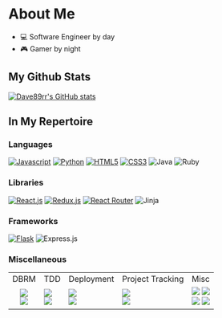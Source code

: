 # About Me

- 💻 Software Engineer by day
- 🎮 Gamer by night


## My Github Stats
[![Dave89rr's GitHub stats](https://github-readme-stats.vercel.app/api?username=Dave89rr&show_icons=true&hide_border=true&&count_private=true&include_all_commits=true)](#)

## In My Repertoire
### Languages
[![Javascript](https://camo.githubusercontent.com/2023dc4b668a3505629a807fda6137fd77b7557326b6d5451b7eb20c4715214c/68747470733a2f2f696d672e736869656c64732e696f2f62616467652f2d4a6176615363726970742d6637646631653f7374796c653d666f722d7468652d6261646765266c6f676f3d4a617661536372697074266c6f676f436f6c6f723d626c61636b)](#)
[![Python](https://camo.githubusercontent.com/97597ac0c66b75da381cb805672d1caff93a03d8225f7f9358e7c7f1b91143a6/68747470733a2f2f696d672e736869656c64732e696f2f62616467652f2d507974686f6e2d3337373641423f7374796c653d666f722d7468652d6261646765266c6f676f3d507974686f6e266c6f676f436f6c6f723d7768697465)](#)
[![HTML5](https://camo.githubusercontent.com/939ccbc4390d4b233428c14aeee9278cf90c10e970e0234a42899451538873b1/68747470733a2f2f696d672e736869656c64732e696f2f62616467652f2d48544d4c352d4533344632363f7374796c653d666f722d7468652d6261646765266c6f676f3d68746d6c35266c6f676f436f6c6f723d7768697465)](#)
[![CSS3](https://camo.githubusercontent.com/2a7f4052ea934735f61d7ee294ec6846dee5f8f871530e05f7f737c5e3c060f5/68747470733a2f2f696d672e736869656c64732e696f2f62616467652f2d435353332d3135373242363f7374796c653d666f722d7468652d6261646765266c6f676f3d43535333266c6f676f436f6c6f723d7768697465)](#)
![Java](https://img.shields.io/badge/java-%23ED8B00.svg?style=for-the-badge&logo=java&logoColor=white)
![Ruby](https://img.shields.io/badge/ruby-%23CC342D.svg?style=for-the-badge&logo=ruby&logoColor=white)

### Libraries
[![React.js](https://camo.githubusercontent.com/31ffd034107736b974fa5a52bbd5ee83118073039ca287d76a4ea54811dbbfde/68747470733a2f2f696d672e736869656c64732e696f2f62616467652f2d52656163742d3631444146423f7374796c653d666f722d7468652d6261646765266c6f676f3d5265616374266c6f676f436f6c6f723d626c61636b)](#)
[![Redux.js](https://camo.githubusercontent.com/59724eebf959026f2346989b916c44a819b58518704fd8f3dfe9570cdccab450/68747470733a2f2f696d672e736869656c64732e696f2f62616467652f2d52656475782d3736344142433f7374796c653d666f722d7468652d6261646765266c6f676f3d5265647578266c6f676f436f6c6f723d7768697465)](#)
[![React Router](https://camo.githubusercontent.com/8a58a4565dd9a902796eafebf565d0b602564c28891b0638ede18629dce29a03/68747470733a2f2f696d672e736869656c64732e696f2f62616467652f2d5265616374253230526f757465722d4341343234353f7374796c653d666f722d7468652d6261646765266c6f676f3d52656163742d526f75746572266c6f676f436f6c6f723d7768697465)](#)
![Jinja](https://img.shields.io/badge/jinja-white.svg?style=for-the-badge&logo=jinja&logoColor=black)

### Frameworks
[![Flask](https://camo.githubusercontent.com/8d3b67311f1f8008cbd6d19dd6fe85f31e4a27ee9c4846281d33b986139a0ec9/68747470733a2f2f696d672e736869656c64732e696f2f62616467652f2d466c61736b2d3030303030303f7374796c653d666f722d7468652d6261646765266c6f676f3d466c61736b266c6f676f436f6c6f723d7768697465)](#)
![Express.js](https://img.shields.io/badge/express.js-%23404d59.svg?style=for-the-badge&logo=express&logoColor=%2361DAFB)


### Miscellaneous

<table>
  <thead>

  </thead>
  <tbody>
    <tr>
      <td>DBRM</td>
      <td>TDD</td>
      <td>Deployment</td>
      <td>Project Tracking</td>
      <td>Misc</td>
    </tr>
    <tr>
      <td style='text-align: center'>
      <img src='https://camo.githubusercontent.com/6f71b1c0253b2ec76da45564957313ceb375105949c019632c3bc413ef3b431c/68747470733a2f2f696d672e736869656c64732e696f2f62616467652f2d506f737467726553514c2d3333363739313f7374796c653d666f722d7468652d6261646765266c6f676f3d506f737467726553514c266c6f676f436f6c6f723d7768697465' /><br><img src='https://img.shields.io/badge/Sequelize-52B0E7?style=for-the-badge&logo=Sequelize&logoColor=white' />
      </td>
      <td>
      <img src='https://img.shields.io/badge/-jest-%23C21325?style=for-the-badge&logo=jest&logoColor=white' />
      <br>
      <img src='https://img.shields.io/badge/-mocha-%238D6748?style=for-the-badge&logo=mocha&logoColor=white' />    
      </td>
      <td>
      <img src='https://img.shields.io/badge/heroku-%23430098.svg?style=for-the-badge&logo=heroku&logoColor=white' />
      <br>
      <img src='https://camo.githubusercontent.com/d882c837ca575f4a4bded9a1825a84a51ab382e03796c547b3e124e92fe1bd6c/68747470733a2f2f696d672e736869656c64732e696f2f62616467652f2d446f636b65722d3234393645443f7374796c653d666f722d7468652d6261646765266c6f676f3d446f636b6572266c6f676f436f6c6f723d7768697465' />
      </td>
      <td>
      <img src='https://img.shields.io/badge/jira-%230A0FFF.svg?style=for-the-badge&logo=jira&logoColor=white' />
      <br>
      <img src='https://img.shields.io/badge/Trello-%23026AA7.svg?style=for-the-badge&logo=Trello&logoColor=white' />
      </td>
      <td>
        <img src='https://img.shields.io/badge/node.js-6DA55F?style=for-the-badge&logo=node.js&logoColor=white' />
        <img src='https://img.shields.io/badge/Postman-FF6C37?style=for-the-badge&logo=postman&logoColor=white' />
        <br>
        <img src='https://img.shields.io/badge/JWT-black?style=for-the-badge&logo=JSON%20web%20tokens' />
        <img src='https://img.shields.io/badge/adobe-%23FF0000.svg?style=for-the-badge&logo=adobe&logoColor=white'/>
      </td>
  </tbody>

<!--
**Dave89rr/Dave89rr** is a ✨ _special_ ✨ repository because its `README.md` (this file) appears on your GitHub profile.

Here are some ideas to get you started:

- 🔭 I’m currently working on ...
- 🌱 I’m currently learning ...
- 👯 I’m looking to collaborate on ...
- 🤔 I’m looking for help with ...
- 💬 Ask me about ...
- 📫 How to reach me: ...
- 😄 Pronouns: ...
- ⚡ Fun fact: ...



-->

